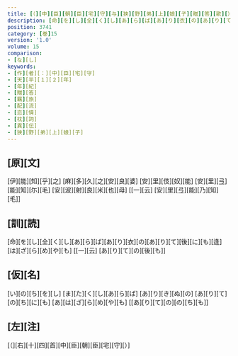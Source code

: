 ```yaml
---
title: [（][中][臣][朝][臣][宅][守][与][狭][野][弟][上][娘][子][贈][答][歌][）]
description: [命][を][し][全][く][し][あ][ら][ば][あ][り][衣][の][あ][り][て][後][に][も][逢][は][ざ][ら][め][や][も] [[一][云] [あ][り][て][の][後][も]]
position: 3741
category: [巻]15
version: '1.0'
volume: 15
comparison:
- [な][し]
keywords:
- [作][者][：][中][臣][宅][守]
- [天][平][１][２][年]
- [年][紀]
- [贈][答]
- [羈][旅]
- [配][流]
- [恋][情]
- [枕][詞]
- [異][伝]
- [狭][野][弟][上][娘][子]
---
```


## [原][文]

[伊][能][知][乎][之] [麻][多][久][之][安][良][婆] [安][里][伎][奴][能] [安][里][弖][能][知][尓][毛] [安][波][射][良][米][也][母] [[一][云] [安][里][弖][能][乃][知][毛]]

## [訓][読]

[命][を][し][全][く][し][あ][ら][ば][あ][り][衣][の][あ][り][て][後][に][も][逢][は][ざ][ら][め][や][も] [[一][云] [あ][り][て][の][後][も]]

## [仮][名]

[い][の][ち][を][し] [ま][た][く][し][あ][ら][ば] [あ][り][き][ぬ][の] [あ][り][て][の][ち][に][も] [あ][は][ざ][ら][め][や][も] [[あ][り][て][の][の][ち][も]]

## [左][注]

[（][右][十][四][首][中][臣][朝][臣][宅][守][）]
